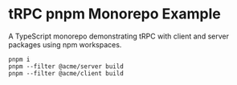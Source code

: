 # tRPC pnpm Monorepo Example

A TypeScript monorepo demonstrating tRPC with client and server packages using npm workspaces.

```
pnpm i
pnpm --filter @acme/server build
pnpm --filter @acme/client build
```
